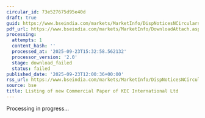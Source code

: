 ```yaml
---
circular_id: 73e527675d95e40d
draft: true
guid: https://www.bseindia.com/markets/MarketInfo/DispNoticesNCirculars.aspx?Noticeid={9279DD79-3F8D-4481-8FF1-8466B407D708}&noticeno=20250923-41&dt=09/23/2025&icount=41&totcount=78&flag=0
pdf_url: https://www.bseindia.com/markets/MarketInfo/DownloadAttach.aspx?id=20250923-41&attachedId=
processing:
  attempts: 1
  content_hash: ''
  processed_at: '2025-09-23T15:32:58.562132'
  processor_version: '2.0'
  stage: download_failed
  status: failed
published_date: '2025-09-23T12:00:36+00:00'
rss_url: https://www.bseindia.com/markets/MarketInfo/DispNoticesNCirculars.aspx?Noticeid={9279DD79-3F8D-4481-8FF1-8466B407D708}&noticeno=20250923-41&dt=09/23/2025&icount=41&totcount=78&flag=0
source: bse
title: Listing of new Commercial Paper of KEC International Ltd
---
```


Processing in progress...